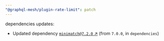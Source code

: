 ```yaml
---
"@graphql-mesh/plugin-rate-limit": patch
---
```

dependencies updates:
  - Updated dependency [`minimatch@7.2.0` ↗︎](https://www.npmjs.com/package/minimatch/v/7.2.0) (from `7.0.0`, in `dependencies`)
